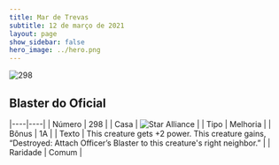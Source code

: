 ```yaml
---
title: Mar de Trevas
subtitle: 12 de março de 2021
layout: page
show_sidebar: false
hero_image: ../hero.png
---
```


![298](https://cdn.keyforgegame.com/media/card_front/pt/496_298_QM63CC7XWQPV_pt.png)

## Blaster do Oficial

|----|----|
| Número | 298 |
| Casa | ![Star Alliance](https://archonarcana.com/images/thumb/7/7d/Star_Alliance.png/22px-Star_Alliance.png "Aliança Estelar") |
| Tipo | Melhoria |
| Bônus | 1A |
| Texto | This creature gets +2 power.  This creature gains, “Destroyed: Attach Officer’s Blaster to this creature's right neighbor.” |
| Raridade | Comum |
